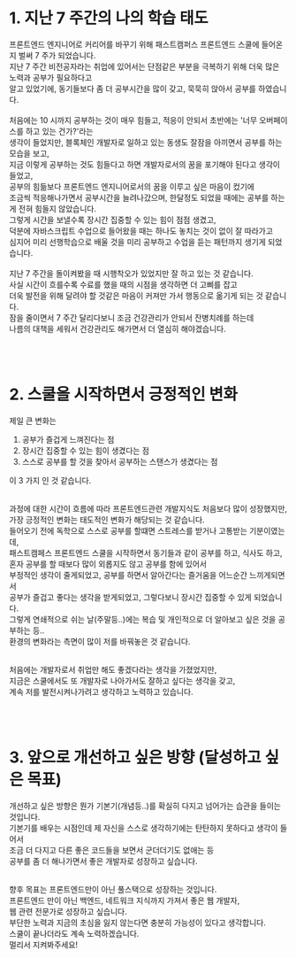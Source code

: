 # 1. 지난 7 주간의 나의 학습 태도

프론트엔드 엔지니어로 커리어를 바꾸기 위해 패스트캠퍼스 프론트엔드 스쿨에 들어온지 벌써 7 주가 되었습니다.<br/>
지난 7 주간 비전공자라는 취업에 있어서는 단점같은 부분을 극복하기 위해 더욱 많은 노력과 공부가 필요하다고<br/>
알고 있었기에, 동기들보다 좀 더 공부시간을 많이 갖고, 묵묵히 앉아서 공부를 하였습니다.<br/>
<br/>
처음에는 10 시까지 공부하는 것이 매우 힘들고, 적응이 안되서 초반에는 '너무 오버페이스를 하고 있는 건가?'라는<br/>
생각이 들었지만, 블록체인 개발자로 일하고 있는 동생도 잘잠을 아끼면서 공부를 하는 모습을 보고,<br/>
지금 이렇게 공부하는 것도 힘들다고 하면 개발자로서의 꿈을 포기해야 된다고 생각이 들었고,<br/>
공부의 힘듦보다 프론트엔드 엔지니어로서의 꿈을 이루고 싶은 마음이 컸기에<br/>
조금씩 적응해나가면서 공부시간을 늘려나갔으며, 한달정도 되었을 때에는 공부를 하는게 전혀 힘들지 않았습니다.<br/>
그렇게 시간을 보낼수록 장시간 집중할 수 있는 힘이 점점 생겼고,<br/>
덕분에 자바스크립트 수업으로 들어왔을 때는 하나도 놓치는 것이 없이 잘 따라가고<br/>
심지어 미리 선행학습으로 배울 것을 미리 공부하고 수업을 듣는 패턴까지 생기게 되었습니다.<br/>
<br/>
지난 7 주간을 돌이켜봤을 때 시행착오가 있었지만 잘 하고 있는 것 같습니다.<br/>
사실 시간이 흐를수록 수료를 했을 때의 시점을 생각하면 더 고삐를 잡고<br/>
더욱 발전을 위해 달려야 할 것같은 마음이 커져만 가서 행동으로 옮기게 되는 것 같습니다.<br/>
잠을 줄이면서 7 주간 달리다보니 조금 건강관리가 안되서 잔병치례를 하는데<br/>
나름의 대책을 세워서 건강관리도 해가면서 더 열심히 해야겠습니다.<br/>

<br/><br/>

# 2. 스쿨을 시작하면서 긍정적인 변화

제일 큰 변화는

1.  공부가 즐겁게 느껴진다는 점
2.  장시간 집중할 수 있는 힘이 생겼다는 점
3.  스스로 공부를 할 것을 찾아서 공부하는 스탠스가 생겼다는 점

이 3 가지 인 것 같습니다.<br/>
<br/>

과정에 대한 시간이 흐름에 따라 프론트엔드관련 개발지식도 처음보다 많이 성장했지만,<br/>
가장 긍정적인 변화는 태도적인 변화가 해당되는 것 같습니다.<br/>
들어오기 전에 독학으로 스스로 공부를 할떄면 스트레스를 받거나 고통받는 기분이였는데,<br/>
패스트캠페스 프론트엔드 스쿨을 시작하면서 동기들과 같이 공부를 하고, 식사도 하고,<br/>
혼자 공부를 할 때보다 많이 외롭지도 않고 공부를 함에 있어서<br/>
부정적인 생각이 줄게되었고, 공부를 하면서 알아간다는 즐거움을 어느순간 느끼게되면서<br/>
공부가 즐겁고 좋다는 생각을 받게되었고, 그렇다보니 장시간 집중할 수 있게 되었습니다.<br/>
그렇게 연쇄적으로 쉬는 날(주말등..)에는 복습 및 개인적으로 더 알아보고 싶은 것을 공부하는 등..<br/>
환경의 변화라는 측면이 많이 저를 바꿔놓은 것 같습니다.<br/>
<br/>

처음에는 개발자로서 취업만 해도 좋겠다라는 생각을 가졌었지만,<br/>
지금은 스쿨에서도 또 개발자로 나아가서도 잘하고 싶다는 생각을 갖고,<br/>
계속 저를 발전시켜나가려고 생각하고 노력하고 있습니다.<br/>

<br/><br/>

# 3. 앞으로 개선하고 싶은 방향 (달성하고 싶은 목표)

개선하고 싶은 방향은 뭔가 기본기(개념등..)를 확실히 다지고 넘어가는 습관을 들이는 것입니다.<br/>
기본기를 배우는 시점인데 제 자신을 스스로 생각하기에는 탄탄하지 못하다고 생각이 들어서<br/>
조금 더 다지고 다른 좋은 코드들을 보면서 군더더기도 없애는 등<br/>
공부를 좀 더 해나가면서 좋은 개발자로 성장하고 싶습니다.<br/>
<br/>

향후 목표는 프론트엔드만이 아닌 풀스택으로 성장하는 것입니다.<br/>
프론트엔드 만이 아닌 백엔드, 네트워크 지식까지 가져서 좋은 웹 개발자,<br/>
웹 관련 전문가로 성장하고 싶습니다.<br/>
부단한 노력과 지금의 초심을 잃지 않는다면 충분히 가능성이 있다고 생각합니다.<br/>
스쿨이 끝나더라도 계속 노력하겠습니다.<br/>
멀리서 지켜봐주세요!<br/>
